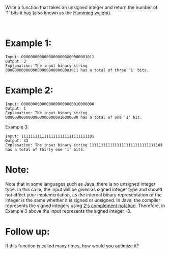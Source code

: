 ﻿﻿Write a function that takes an unsigned integer and return the number of '1' bits it has (also known as the [Hamming weight](https://en.wikipedia.org/wiki/Hamming_weight)).

 

# Example 1:
```
Input: 00000000000000000000000000001011
Output: 3
Explanation: The input binary string 00000000000000000000000000001011 has a total of three '1' bits.
```
# Example 2:
```
Input: 00000000000000000000000010000000
Output: 1
Explanation: The input binary string 00000000000000000000000010000000 has a total of one '1' bit.
```
Example 3:
```
Input: 11111111111111111111111111111101
Output: 31
Explanation: The input binary string 11111111111111111111111111111101 has a total of thirty one '1' bits.
```

# Note:

Note that in some languages such as Java, there is no unsigned integer type. In this case, the input will be given as signed integer type and should not affect your implementation, as the internal binary representation of the integer is the same whether it is signed or unsigned.
In Java, the compiler represents the signed integers using [2's complement notation](https://en.wikipedia.org/wiki/Two%27s_complement). Therefore, in Example 3 above the input represents the signed integer -3.
 

# Follow up:

If this function is called many times, how would you optimize it?